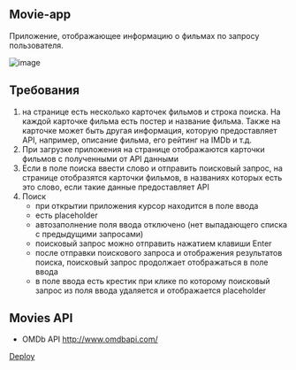 ## Movie-app

Приложение, отображающее информацию о фильмах по запросу пользователя.

![image](https://github.com/azozulya/movie-app/assets/1482886/20cd4b59-2013-4c04-99ff-0fd188c3815c)

## Требования

1. на странице есть несколько карточек фильмов и строка поиска. На каждой карточке фильма есть постер и название фильма. Также на карточке может быть другая информация, которую предоставляет API, например, описание фильма, его рейтинг на IMDb и т.д.
2. При загрузке приложения на странице отображаются карточки фильмов с полученными от API данными
3. Если в поле поиска ввести слово и отправить поисковый запрос, на странице отобразятся карточки фильмов, в названиях которых есть это слово, если такие данные предоставляет API
4. Поиск 
   - при открытии приложения курсор находится в поле ввода 
   - есть placeholder 
   - автозаполнение поля ввода отключено (нет выпадающего списка с предыдущими запросами)
   - поисковый запрос можно отправить нажатием клавиши Enter
   - после отправки поискового запроса и отображения результатов поиска, поисковый запрос продолжает отображаться в поле ввода
   - в поле ввода есть крестик при клике по которому поисковый запрос из поля ввода удаляется и отображается placeholder

## Movies API

- OMDb API http://www.omdbapi.com/



[Deploy](https://azozulya.github.io/movie-app/)
